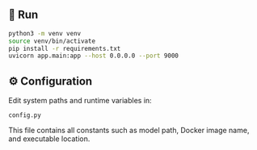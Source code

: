 ## 🚀 Run
```bash
python3 -m venv venv
source venv/bin/activate
pip install -r requirements.txt
uvicorn app.main:app --host 0.0.0.0 --port 9000
````
## ⚙️ Configuration
Edit system paths and runtime variables in:
```
config.py
```
This file contains all constants such as model path, Docker image name, and executable location.
